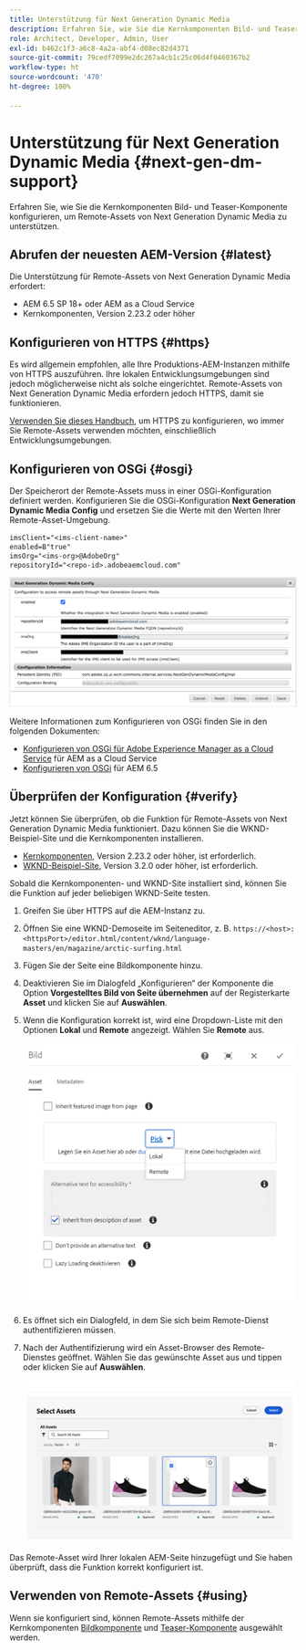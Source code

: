 ```yaml
---
title: Unterstützung für Next Generation Dynamic Media
description: Erfahren Sie, wie Sie die Kernkomponenten Bild- und Teaser-Komponente konfigurieren, um Remote-Assets von Next Generation Dynamic Media zu unterstützen.
role: Architect, Developer, Admin, User
exl-id: b462c1f3-a6c8-4a2a-abf4-d08ec82d4371
source-git-commit: 79cedf7099e2dc267a4cb1c25c06d4f0460367b2
workflow-type: ht
source-wordcount: '470'
ht-degree: 100%

---
```


# Unterstützung für Next Generation Dynamic Media {#next-gen-dm-support}

Erfahren Sie, wie Sie die Kernkomponenten Bild- und Teaser-Komponente konfigurieren, um Remote-Assets von Next Generation Dynamic Media zu unterstützen.

## Abrufen der neuesten AEM-Version {#latest}

Die Unterstützung für Remote-Assets von Next Generation Dynamic Media erfordert:

* AEM 6.5 SP 18+ oder AEM as a Cloud Service
* Kernkomponenten, Version 2.23.2 oder höher

## Konfigurieren von HTTPS {#https}

Es wird allgemein empfohlen, alle Ihre Produktions-AEM-Instanzen mithilfe von HTTPS auszuführen. Ihre lokalen Entwicklungsumgebungen sind jedoch möglicherweise nicht als solche eingerichtet. Remote-Assets von Next Generation Dynamic Media erfordern jedoch HTTPS, damit sie funktionieren.

[Verwenden Sie dieses Handbuch](https://experienceleague.adobe.com/docs/experience-manager-learn/foundation/security/use-the-ssl-wizard.html?lang=de), um HTTPS zu konfigurieren, wo immer Sie Remote-Assets verwenden möchten, einschließlich Entwicklungsumgebungen.

## Konfigurieren von OSGi {#osgi}

Der Speicherort der Remote-Assets muss in einer OSGi-Konfiguration definiert werden. Konfigurieren Sie die OSGi-Konfiguration **Next Generation Dynamic Media Config** und ersetzen Sie die Werte mit den Werten Ihrer Remote-Asset-Umgebung.

```text
imsClient="<ims-client-name>"
enabled=B"true"
imsOrg="<ims-org>@AdobeOrg"
repositoryId="<repo-id>.adobeaemcloud.com"
```

![Das OSGi-Konfigurationsfenster von Next Generation Dynamic Media](/help/assets/remote-assets-osgi.png)

Weitere Informationen zum Konfigurieren von OSGi finden Sie in den folgenden Dokumenten:

* [Konfigurieren von OSGi für Adobe Experience Manager as a Cloud Service](https://experienceleague.adobe.com/docs/experience-manager-cloud-service/content/implementing/deploying/configuring-osgi.html?lang=de) für AEM as a Cloud Service
* [Konfigurieren von OSGi](https://experienceleague.adobe.com/docs/experience-manager-65/deploying/configuring/configuring-osgi.html?lang=de) für AEM 6.5

## Überprüfen der Konfiguration {#verify}

Jetzt können Sie überprüfen, ob die Funktion für Remote-Assets von Next Generation Dynamic Media funktioniert. Dazu können Sie die WKND-Beispiel-Site und die Kernkomponenten installieren.

* [Kernkomponenten](https://github.com/adobe/aem-core-wcm-components/releases/download/core.wcm.components.reactor-2.23.2/core.wcm.components.all-2.23.2.zip), Version 2.23.2 oder höher, ist erforderlich.
* [WKND-Beispiel-Site](https://github.com/adobe/aem-guides-wknd/releases/download/aem-guides-wknd-3.2.0/aem-guides-wknd.all-3.2.0-classic.zip), Version 3.2.0 oder höher, ist erforderlich.

Sobald die Kernkomponenten- und WKND-Site installiert sind, können Sie die Funktion auf jeder beliebigen WKND-Seite testen.

1. Greifen Sie über HTTPS auf die AEM-Instanz zu.

1. Öffnen Sie eine WKND-Demoseite im Seiteneditor, z. B. `https://<host>:<httpsPort>/editor.html/content/wknd/language-masters/en/magazine/arctic-surfing.html`

1. Fügen Sie der Seite eine Bildkomponente hinzu.

1. Deaktivieren Sie im Dialogfeld „Konfigurieren“ der Komponente die Option **Vorgestelltes Bild von Seite übernehmen** auf der Registerkarte **Asset** und klicken Sie auf **Auswählen**.

1. Wenn die Konfiguration korrekt ist, wird eine Dropdown-Liste mit den Optionen **Lokal** und **Remote** angezeigt. Wählen Sie **Remote** aus.

   ![Remote- und lokale Option zur Auswahl von Bildern](/help/assets/remote-asset-selection.png)

1. Es öffnet sich ein Dialogfeld, in dem Sie sich beim Remote-Dienst authentifizieren müssen.

1. Nach der Authentifizierung wird ein Asset-Browser des Remote-Dienstes geöffnet. Wählen Sie das gewünschte Asset aus und tippen oder klicken Sie auf **Auswählen**.

   ![Auswählen eines Remote-Assets](/help/assets/remote-asset-picker.png)

Das Remote-Asset wird Ihrer lokalen AEM-Seite hinzugefügt und Sie haben überprüft, dass die Funktion korrekt konfiguriert ist.

## Verwenden von Remote-Assets {#using}

Wenn sie konfiguriert sind, können Remote-Assets mithilfe der Kernkomponenten [Bildkomponente](/help/components/image.md) und [Teaser-Komponente](/help/components/teaser.md) ausgewählt werden.
